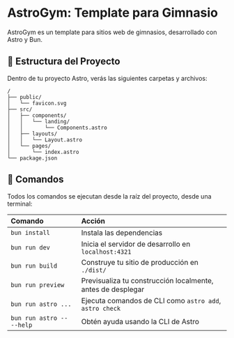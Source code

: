 # AstroGym: Template para Gimnasio

AstroGym es un template para sitios web de gimnasios, desarrollado con Astro y Bun.

## 🚀 Estructura del Proyecto

Dentro de tu proyecto Astro, verás las siguientes carpetas y archivos:

```text
/
├── public/
│   └── favicon.svg
├── src/
│   ├── components/
│   │   └── landing/
│   │       └── Components.astro
│   ├── layouts/
│   │   └── Layout.astro
│   └── pages/
│       └── index.astro
└── package.json
```

## 🧞 Comandos

Todos los comandos se ejecutan desde la raíz del proyecto, desde una terminal:

| Comando                   | Acción                                                      |
| :------------------------ | :---------------------------------------------------------- |
| `bun install`             | Instala las dependencias                                    |
| `bun run dev`             | Inicia el servidor de desarrollo en `localhost:4321`        |
| `bun run build`           | Construye tu sitio de producción en `./dist/`               |
| `bun run preview`         | Previsualiza tu construcción localmente, antes de desplegar |
| `bun run astro ...`       | Ejecuta comandos de CLI como `astro add`, `astro check`     |
| `bun run astro -- --help` | Obtén ayuda usando la CLI de Astro                          |
